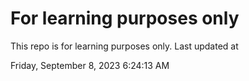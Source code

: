 # For learning purposes only
This repo is for learning purposes only.
Last updated at

Friday, September 8, 2023 6:24:13 AM

